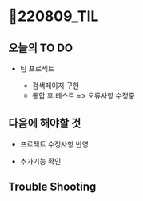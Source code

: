 # 📝220809_TIL

## 오늘의 TO DO

- 팀 프로젝트

  - 검색페이지 구현
  - 통합 후 테스트 => 오류사항 수정중
  
  


## 다음에 해야할 것

- 프로젝트 수정사항 반영

- 추가기능 확인

  

## Trouble Shooting

> 
